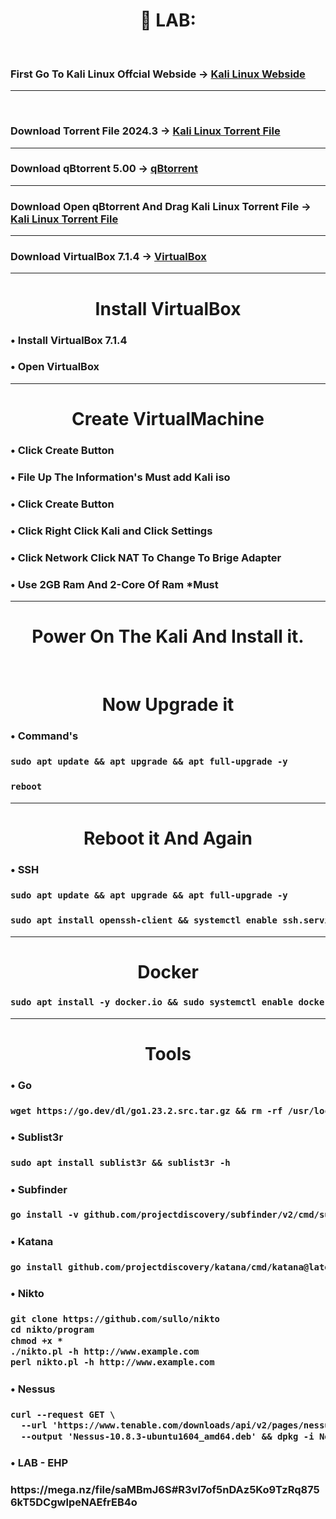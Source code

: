 <div  align="center"><h1> 💫 LAB: </h1></div>
<br>
<h3> First Go To Kali Linux Offcial Webside -> <a href="https://www.kali.org/get-kali/#kali-platforms">Kali Linux Webside</a> </h3>

-------------------------------------------------------------------------------------
<br>
<h3> Download Torrent File 2024.3 -> <a href="https://cdimage.kali.org/kali-2024.3/kali-linux-2024.3-installer-amd64.iso.torrent">Kali Linux Torrent File</a> </h3>

-------------------------------------------------------------------------------------

<h3> Download qBtorrent 5.00 -> <a href="https://download.fosshub.com/Protected/expiretime=1730010728;badurl=aHR0cHM6Ly93d3cuZm9zc2h1Yi5jb20vcUJpdHRvcnJlbnQuaHRtbA==/38191915f7fd290f36470df7bef0e1a63473b96bf4ad8d5c4cf379bb0dd98eb5/5b8793a7f9ee5a5c3e97a3b2/66f9eecaeeeeed04938b34d1/qbittorrent_5.0.0_x64_setup.exe">qBtorrent</a> </h3>

-------------------------------------------------------------------------------------

<h3> Download Open qBtorrent And Drag Kali Linux Torrent File -> <a href="https://cdimage.kali.org/kali-2024.3/kali-linux-2024.3-installer-amd64.iso.torrent">Kali Linux Torrent File</a> </h3>

-------------------------------------------------------------------------------------
<h3> Download VirtualBox 7.1.4 -> <a href="https://download.virtualbox.org/virtualbox/7.1.4/VirtualBox-7.1.4-165100-Win.exe">VirtualBox</a> </h3>

-------------------------------------------------------------------------------------
<div  align="center"><h1> Install  VirtualBox </h1> </div>
<h3>• Install  VirtualBox 7.1.4 </h3>
<h3>• Open VirtualBox</h3> 

-------------------------------------------------------------------------------------
<div  align="center"><h1> Create  VirtualMachine </h1> </div>
<h3>•  Click Create Button </h3>
<h3>•  File Up The Information's Must add Kali iso </h3> 
<h3>•  Click Create Button </h3>
<h3>•  Click Right Click Kali and Click Settings </h3>
<h3>• Click Network Click NAT To Change To Brige Adapter </h3>
<h3>• Use 2GB Ram And 2-Core Of Ram *Must </h3>

-------------------------------------------------------------------------------------

<div  align="center"> <h1> Power On The Kali And Install it.  </h1> </div>

<br>


<div  align="center"> <h1> Now Upgrade it  </h1> </div>

<h3>•  Command's </h3> 
<h3>

```markdown
sudo apt update && apt upgrade && apt full-upgrade -y
```
</h3>
<h3>

```markdown
reboot
```
</h3>

-------------------------------------------------------------------------------------
<div  align="center"> <h1> Reboot it And Again  </h1> </div>

<h3>•  SSH </h3> 

<h3>

```markdown
sudo apt update && apt upgrade && apt full-upgrade -y
```
</h3>

<h3>

```markdown
sudo apt install openssh-client && systemctl enable ssh.service && systemctl status ssh.service
```
</h3>

-------------------------------------------------------------------------------------
<div  align="center"> <h1> Docker  </h1> </div>

<h3>

```markdown
sudo apt install -y docker.io && sudo systemctl enable docker --now && apt install docker-compose
```
</h3>

-------------------------------------------------------------------------------------
<div  align="center"> <h1> Tools  </h1> </div>
<h3>•  Go </h3> 

<h3>

```markdown
wget https://go.dev/dl/go1.23.2.src.tar.gz && rm -rf /usr/local/go && tar -C /usr/local -xzf go1.23.2.linux-amd64.tar.gz && export PATH=$PATH:/usr/local/go/bin && go version
```
</h3>
<h3>• Sublist3r </h3> 

<h3>

```markdown
sudo apt install sublist3r && sublist3r -h
```
</h3>

<h3>• Subfinder </h3> 

<h3>

```markdown
go install -v github.com/projectdiscovery/subfinder/v2/cmd/subfinder@latest
```
</h3>
<h3>• Katana </h3> 

<h3>

```markdown
go install github.com/projectdiscovery/katana/cmd/katana@latest

```
</h3>

<h3>• Nikto </h3> 

<h3>

```markdown
git clone https://github.com/sullo/nikto
cd nikto/program
chmod +x *
./nikto.pl -h http://www.example.com
perl nikto.pl -h http://www.example.com

```
</h3>


<h3>• Nessus </h3> 

<h3>

```markdown
curl --request GET \
  --url 'https://www.tenable.com/downloads/api/v2/pages/nessus/files/Nessus-10.8.3-ubuntu1604_amd64.deb' \
  --output 'Nessus-10.8.3-ubuntu1604_amd64.deb' && dpkg -i Nessus-10.8.3-debian6_amd64.deb
```
</h3>
<h3>• LAB - EHP </h3> 

<h3>
https://mega.nz/file/saMBmJ6S#R3vl7of5nDAz5Ko9TzRq8756kT5DCgwlpeNAEfrEB4o
</h3>

